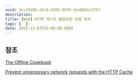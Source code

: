 ```yaml
---
uuid: 3ccd316b-d2cd-4350-9b78-2eeb0d1c2757
description: 
title: [Web] HTTP 캐시로 불필요한 요청 방지
tags: [  ]
date: 2022-11-03T15:00:00.000Z
---
```









## 참조

[The Offline Cookbook](https://web.dev/offline-cookbook/)

[Prevent unnecessary network requests with the HTTP Cache](https://web.dev/http-cache/#cache-control)